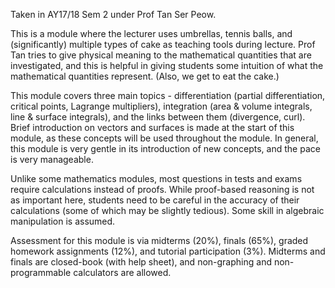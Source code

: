 Taken in AY17/18 Sem 2 under Prof Tan Ser Peow.

This is a module where the lecturer uses umbrellas, tennis balls, and (significantly) multiple types of cake as teaching tools during lecture.  Prof Tan tries to give physical meaning to the mathematical quantities that are investigated, and this is helpful in giving students some intuition of what the mathematical quantities represent.  (Also, we get to eat the cake.)

This module covers three main topics - differentiation (partial differentiation, critical points, Lagrange multipliers), integration (area & volume integrals, line & surface integrals), and the links between them (divergence, curl).  Brief introduction on vectors and surfaces is made at the start of this module, as these concepts will be used throughout the module.  In general, this module is very gentle in its introduction of new concepts, and the pace is very manageable.

Unlike some mathematics modules, most questions in tests and exams require calculations instead of proofs.  While proof-based reasoning is not as important here, students need to be careful in the accuracy of their calculations (some of which may be slightly tedious).  Some skill in algebraic manipulation is assumed.

Assessment for this module is via midterms (20%), finals (65%), graded homework assignments (12%), and tutorial participation (3%).  Midterms and finals are closed-book (with help sheet), and non-graphing and non-programmable calculators are allowed.